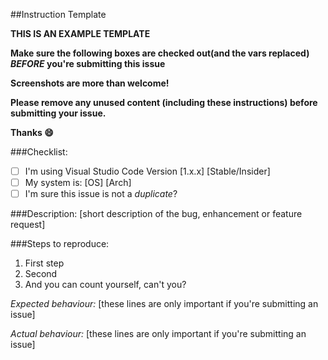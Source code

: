 ##Instruction Template

**THIS IS AN EXAMPLE TEMPLATE**

**Make sure the following boxes are checked out(and the vars replaced) *BEFORE* you're submitting this issue**

**Screenshots are more than welcome!**

**Please remove any unused content (including these instructions) before submitting your issue.**

**Thanks :smile:**

###Checklist:
- [ ] I'm using Visual Studio Code Version [1.x.x] [Stable/Insider]
- [ ] My system is: [OS] [Arch]
- [ ] I'm sure this issue is not a *duplicate*?

###Description:
[short description of the bug, enhancement or feature request]

###Steps to reproduce:
1. First step
2. Second
3. And you can count yourself, can't you?

_Expected behaviour:_
[these lines are only important if you're submitting an issue]

_Actual behaviour:_
[these lines are only important if you're submitting an issue]
